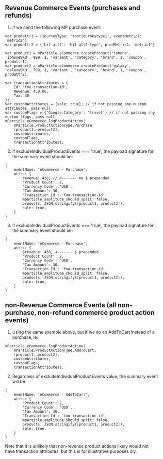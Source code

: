 ## Revenue Commerce Events (purchases and refunds)

1. If we send the following MP purchase event:

```
var prodattr1 = {journeyType: 'testjourneytype1', eventMetric1: 'metric2'}
var prodattr2 = {'hit-att2': 'hit-att2-type', prodMetric1: 'metric1'}

var product1 = mParticle.eCommerce.createProduct('iphone', 'iphoneSKU', 999, 1, 'variant', 'category', 'brand', 1, 'coupon', prodattr1);
var product2 = mParticle.eCommerce.createProduct('galaxy', 'galaxySKU', 799, 1, 'variant', 'category', 'brand', 1, 'coupon', prodattr2);

var transactionAttributes = {
    Id: 'foo-transaction-id',
    Revenue: 430.00,
    Tax: 30
};
var customAttributes = {sale: true}; // if not passing any custom attributes, pass null
var customFlags = {'Google.Category': 'travel'} // if not passing any custom flags, pass null
mParticle.eCommerce.logProductAction(
    mParticle.ProductActionType.Purchase,
    [product1, product2],
    customAttributes,
    customFlags,
    transactionAttributes);
```

2. If excludeIndividualProductEvents === 'true', the payload signature for the summary event should be:
```
{
    eventName: 'eCommerce - Purchase',
    attrs: {
        revenue: 430, // <------- no $ prepended
        'Product Count': 2,
        'Currency Code': 'USD',
        'Tax Amount': 30,
        'Transaction Id': 'foo-transaction-id',
        mparticle_amplitude_should_split: false,
        products: JSON.stringify([product1, product2]),
        sale: true,
    }
}
```

3. If excludeIndividualProductEvents === 'true', the payload signature for the summary event should be:
```
{
    eventName: 'eCommerce - Purchase',
    attrs: {
        $revenue: 430, <------- $ prepended
        'Product Count': 2,
        'Currency Code': 'USD',
        'Tax Amount': 30,
        'Transaction Id': 'foo-transaction-id',
        mparticle_amplitude_should_split: false,
        products: JSON.stringify([product1, product2]),
        sale: true,
    }
}
```

## non-Revenue Commerce Events (all non-purchase, non-refund commerce product action events)
1. Using the same example above, but if we do an AddToCart instead of a purchase, ie:
```
mParticle.eCommerce.logProductAction(
    mParticle.ProductActionType.AddToCart,
    [product1, product2],
    customAttributes,
    customFlags,
    transactionAttributes);
```

2. Regardless of excludeIndividualProductEvents value, the summary event will be:
```
{
    eventName: 'eCommerce - AddToCart',
    attrs: {
        'Product Count': 2,
        'Currency Code': 'USD',
        'Tax Amount': 30,
        'Transaction Id': 'foo-transaction-id',
        mparticle_amplitude_should_split: false,
        products: JSON.stringify([product1, product2]),
        sale: true,
    }
}
```
Note that it is unlikely that non-revenue product actions likely would not have transaction attributes, but this is for illustrative purposes oly. 